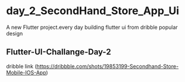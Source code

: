 # day_2_SecondHand_Store_App_Ui

A new Flutter project.every day building flutter ui from dribble popular design

 ## Flutter-UI-Challange-Day-2
   dribble link (https://dribbble.com/shots/19853199-Secondhand-Store-Mobile-IOS-App)